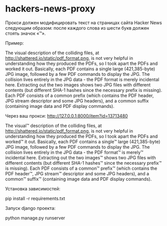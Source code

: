 # hackers-news-proxy

Прокси должен модифицировать текст на страницах сайта Hacker News следующим образом: после каждого слова из шести букв должен стоять значок «™».

Пример:

The visual description of the colliding files, at http://shattered.io/static/pdf_format.png, is not very helpful in understanding how they produced the PDFs, so I took apart the PDFs and worked it out. Basically, each PDF contains a single large (421,385-byte) JPG image, followed by a few PDF commands to display the JPG. The collision lives entirely in the JPG data - the PDF format is merely incidental here. Extracting out the two images shows two JPG files with different contents (but different SHA-1 hashes since the necessary prefix is missing). Each PDF consists of a common prefix (which contains the PDF header, JPG stream descriptor and some JPG headers), and a common suffix (containing image data and PDF display commands).

Через ваш прокси: http://127.0.0.1:8000/item?id=13713480

The visual™ description of the colliding files, at http://shattered.io/static/pdf_format.png, is not very helpful in understanding how they produced the PDFs, so I took apart the PDFs and worked™ it out. Basically, each PDF contains a single™ large (421,385-byte) JPG image, followed by a few PDF commands to display the JPG. The collision lives entirely in the JPG data - the PDF format™ is merely™ incidental here. Extracting out the two images™ shows two JPG files with different contents (but different SHA-1 hashes™ since the necessary prefix™ is missing). Each PDF consists of a common™ prefix™ (which contains the PDF header™, JPG stream™ descriptor and some JPG headers), and a common™ suffix™ (containing image data and PDF display commands).


Установка зависимостей:

pip install -r requirements.txt

Запуск django проекта:

python manage.py runserver
